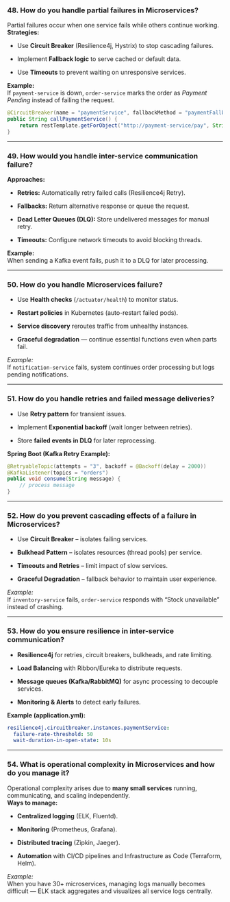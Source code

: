 ### 48. How do you handle partial failures in Microservices?

Partial failures occur when one service fails while others continue working.  
**Strategies:**

- Use **Circuit Breaker** (Resilience4j, Hystrix) to stop cascading failures.
    
- Implement **Fallback logic** to serve cached or default data.
    
- Use **Timeouts** to prevent waiting on unresponsive services.
    

**Example:**  
If `payment-service` is down, `order-service` marks the order as _Payment Pending_ instead of failing the request.

```java
@CircuitBreaker(name = "paymentService", fallbackMethod = "paymentFallback")
public String callPaymentService() {
    return restTemplate.getForObject("http://payment-service/pay", String.class);
}
```

---

### 49. How would you handle inter-service communication failure?

**Approaches:**

- **Retries:** Automatically retry failed calls (Resilience4j Retry).
    
- **Fallbacks:** Return alternative response or queue the request.
    
- **Dead Letter Queues (DLQ):** Store undelivered messages for manual retry.
    
- **Timeouts:** Configure network timeouts to avoid blocking threads.
    

**Example:**  
When sending a Kafka event fails, push it to a DLQ for later processing.

---

### 50. How do you handle Microservices failure?

- Use **Health checks** (`/actuator/health`) to monitor status.
    
- **Restart policies** in Kubernetes (auto-restart failed pods).
    
- **Service discovery** reroutes traffic from unhealthy instances.
    
- **Graceful degradation** — continue essential functions even when parts fail.
    

_Example:_  
If `notification-service` fails, system continues order processing but logs pending notifications.

---

### 51. How do you handle retries and failed message deliveries?

- Use **Retry pattern** for transient issues.
    
- Implement **Exponential backoff** (wait longer between retries).
    
- Store **failed events in DLQ** for later reprocessing.
    

**Spring Boot (Kafka Retry Example):**

```java
@RetryableTopic(attempts = "3", backoff = @Backoff(delay = 2000))
@KafkaListener(topics = "orders")
public void consume(String message) {
    // process message
}
```

---

### 52. How do you prevent cascading effects of a failure in Microservices?

- Use **Circuit Breaker** – isolates failing services.
    
- **Bulkhead Pattern** – isolates resources (thread pools) per service.
    
- **Timeouts and Retries** – limit impact of slow services.
    
- **Graceful Degradation** – fallback behavior to maintain user experience.
    

_Example:_  
If `inventory-service` fails, `order-service` responds with “Stock unavailable” instead of crashing.

---

### 53. How do you ensure resilience in inter-service communication?

- **Resilience4j** for retries, circuit breakers, bulkheads, and rate limiting.
    
- **Load Balancing** with Ribbon/Eureka to distribute requests.
    
- **Message queues (Kafka/RabbitMQ)** for async processing to decouple services.
    
- **Monitoring & Alerts** to detect early failures.
    

**Example (application.yml):**

```yaml
resilience4j.circuitbreaker.instances.paymentService:
  failure-rate-threshold: 50
  wait-duration-in-open-state: 10s
```

---

### 54. What is operational complexity in Microservices and how do you manage it?

Operational complexity arises due to **many small services** running, communicating, and scaling independently.  
**Ways to manage:**

- **Centralized logging** (ELK, Fluentd).
    
- **Monitoring** (Prometheus, Grafana).
    
- **Distributed tracing** (Zipkin, Jaeger).
    
- **Automation** with CI/CD pipelines and Infrastructure as Code (Terraform, Helm).
    

_Example:_  
When you have 30+ microservices, managing logs manually becomes difficult — ELK stack aggregates and visualizes all service logs centrally.